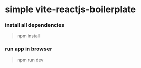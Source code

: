 # **simple vite-reactjs-boilerplate**

### install all dependencies

> npm install

### run app in browser

> npm run dev
